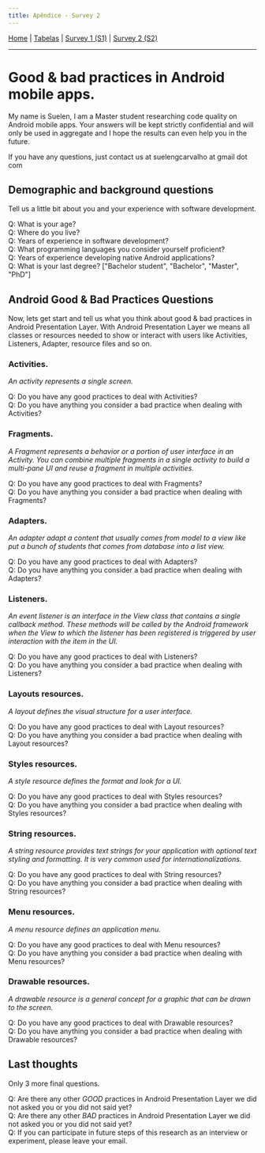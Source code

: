 ```yaml
---
title: Apêndice - Survey 2
---
```


[Home](/android-code-smells-article) | [Tabelas](tables) | [Survey 1 (S1)](survey1) | [Survey 2 (S2)](survey2)
<hr/>

# Good & bad practices in Android mobile apps.

My name is Suelen, I am a Master student researching code quality on Android mobile apps. Your answers will be kept strictly confidential and will only be used in aggregate and I hope the results can even help you in the future. 

If you have any questions, just contact us at suelengcarvalho at gmail dot com

## Demographic and background questions 
Tell us a little bit about you and your experience with software development.

Q: What is your age? <br/>
Q: Where do you live?  <br/>
Q: Years of experience in software development?  <br/>
Q: What programming languages you consider yourself proficient?  <br/>
Q: Years of experience developing native Android applications? <br/>
Q: What is your last degree? ["Bachelor student", "Bachelor", "Master", "PhD"]  <br/>

## Android Good & Bad Practices Questions 
Now, lets get start and tell us what you think about good & bad practices in Android Presentation Layer. With Android Presentation Layer we means all classes or resources needed to show or interact with users like Activities, Listeners, Adapter, resource files and so on. 

### Activities. 
<i>An activity represents a single screen.</i> <br/>

Q: Do you have any good practices to deal with Activities? <br/>
Q: Do you have anything you consider a bad practice when dealing with Activities? <br/>

### Fragments. 
<i>A Fragment represents a behavior or a portion of user interface in an Activity. You can combine multiple fragments in a single activity to build a multi-pane UI and reuse a fragment in multiple activities.</i> <br/>

Q: Do you have any good practices to deal with Fragments? <br/>
Q: Do you have anything you consider a bad practice when dealing with Fragments? <br/>

### Adapters. 
<i>An adapter adapt a content that usually comes from model to a view like put a bunch of students that comes from database into a list view.</i> <br/>

Q: Do you have any good practices to deal with Adapters? <br/>
Q: Do you have anything you consider a bad practice when dealing with Adapters? <br/>

### Listeners. 
<i>An event listener is an interface in the View class that contains a single callback method. These methods will be called by the Android framework when the View to which the listener has been registered is triggered by user interaction with the item in the UI.</i> <br/>

Q: Do you have any good practices to deal with Listeners? <br/>
Q: Do you have anything you consider a bad practice when dealing with Listeners? <br/>

### Layouts resources. 
<i>A layout defines the visual structure for a user interface.</i> <br/>

Q: Do you have any good practices to deal with Layout resources? <br/>
Q: Do you have anything you consider a bad practice when dealing with Layout resources? <br/>

### Styles resources. 
<i>A style resource defines the format and look for a UI.</i> <br/>

Q: Do you have any good practices to deal with Styles resources? <br/>
Q: Do you have anything you consider a bad practice when dealing with Styles resources? <br/>

### String resources. 
<i>A string resource provides text strings for your application with optional text styling and formatting. It is very common used for internationalizations.</i> <br/>

Q: Do you have any good practices to deal with String resources? <br/>
Q: Do you have anything you consider a bad practice when dealing with String resources? <br/>

### Menu resources. 
<i>A menu resource defines an application menu.</i> <br/>

Q: Do you have any good practices to deal with Menu resources? <br/>
Q: Do you have anything you consider a bad practice when dealing with Menu resources? <br/>

### Drawable resources. 
<i>A drawable resource is a general concept for a graphic that can be drawn to the screen.</i> <br/>

Q: Do you have any good practices to deal with Drawable resources? <br/>
Q: Do you have anything you consider a bad practice when dealing with Drawable resources? <br/>

## Last thoughts
Only 3 more final questions.

Q: Are there any other *GOOD* practices in Android Presentation Layer we did not asked you or you did not said yet? <br/>
Q: Are there any other *BAD* practices in Android Presentation Layer we did not asked you or you did not said yet? <br/>
Q: If you can participate in future steps of this research as an interview or experiment, please leave your email. <br/>




